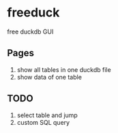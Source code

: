# freeduck

free duckdb GUI

## Pages

1. show all tables in one duckdb file
2. show data of one table

## TODO

1. select table and jump
2. custom  SQL query

